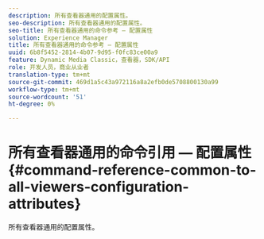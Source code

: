 ```yaml
---
description: 所有查看器通用的配置属性。
seo-description: 所有查看器通用的配置属性。
seo-title: 所有查看器通用的命令参考 — 配置属性
solution: Experience Manager
title: 所有查看器通用的命令参考 — 配置属性
uuid: 6b8f5452-2814-4b07-9d95-f0fc83ce00a9
feature: Dynamic Media Classic，查看器，SDK/API
role: 开发人员，商业从业者
translation-type: tm+mt
source-git-commit: 469d1a5c43a972116a8a2efb0de5708800130a99
workflow-type: tm+mt
source-wordcount: '51'
ht-degree: 0%

---
```



# 所有查看器通用的命令引用 — 配置属性{#command-reference-common-to-all-viewers-configuration-attributes}

所有查看器通用的配置属性。

